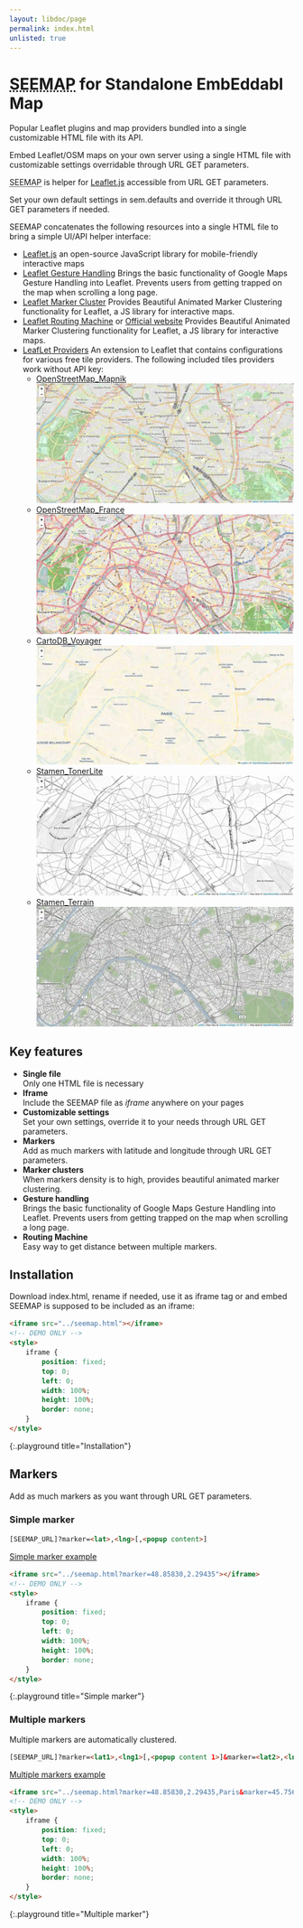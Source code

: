 ```yaml
---
layout: libdoc/page
permalink: index.html
unlisted: true
---
```

# <abbr title="Standalone EmbEddable Map">SEEMAP</abbr> for Standalone EmbEddabl Map

Popular Leaflet plugins and map providers bundled into a single customizable HTML file with its API.

Embed Leaflet/OSM maps on your own server using a single HTML file with customizable settings overridable through URL GET parameters. 

<abbr title="Standalone EmbEddable Map">SEEMAP</abbr> is helper for [Leaflet.js](https://leafletjs.com/) accessible from URL GET parameters.

Set your own default settings in sem.defaults and override it through URL GET parameters if needed.

SEEMAP concatenates the following resources into a single HTML file to bring a simple UI/API helper interface:

* [Leaflet.js](https://leafletjs.com/) an open-source JavaScript library
for mobile-friendly interactive maps
* [Leaflet Gesture Handling](https://github.com/elmarquis/Leaflet.GestureHandling) Brings the basic functionality of Google Maps Gesture Handling into Leaflet. Prevents users from getting trapped on the map when scrolling a long page. 
* [Leaflet Marker Cluster](https://github.com/Leaflet/Leaflet.markercluster) Provides Beautiful Animated Marker Clustering functionality for Leaflet, a JS library for interactive maps.
* [Leaflet Routing Machine](https://github.com/perliedman/leaflet-routing-machine) or [Official website](https://www.liedman.net/leaflet-routing-machine/) Provides Beautiful Animated Marker Clustering functionality for Leaflet, a JS library for interactive maps.
* [LeafLet Providers](https://github.com/leaflet-extras/leaflet-providers) An extension to Leaflet that contains configurations for various free tile providers. The following included tiles providers work without API key:
    * [OpenStreetMap_Mapnik](https://olivier3lanc.github.io/standalone-embeddable-map/)<br>![screenshot](img/OpenStreetMap_Mapnik.webp)
    * [OpenStreetMap_France](https://olivier3lanc.github.io/standalone-embeddable-map/?layer=OpenStreetMap_France)<br>![screenshot](img/OpenStreetMap_France.webp)
    * [CartoDB_Voyager](https://olivier3lanc.github.io/standalone-embeddable-map/?layer=CartoDB_Voyager)<br>![screenshot](img/CartoDB_Voyager.webp)
    * [Stamen_TonerLite](https://olivier3lanc.github.io/standalone-embeddable-map/?layer=Stamen_TonerLite)<br>![screenshot](img/Stamen_TonerLite.webp)
    * [Stamen_Terrain](https://olivier3lanc.github.io/standalone-embeddable-map/?layer=Stamen_Terrain)<br>![screenshot](img/Stamen_Terrain.webp)



## Key features

* **Single file**<br> Only one HTML file is necessary
* **Iframe**<br> Include the SEEMAP file as *iframe* anywhere on your pages
* **Customizable settings**<br> Set your own settings, override it to your needs through URL GET parameters.
* **Markers**<br> Add as much markers with latitude and longitude through URL GET parameters.
* **Marker clusters**<br> When markers density is to high, provides beautiful animated marker clustering.
* **Gesture handling**<br> Brings the basic functionality of Google Maps Gesture Handling into Leaflet. Prevents users from getting trapped on the map when scrolling a long page. 
* **Routing Machine**<br> Easy way to get distance between multiple markers.

## Installation

Download index.html, rename if needed, use it as iframe tag or and embed SEEMAP is supposed to be included as an iframe:

```html
<iframe src="../seemap.html"></iframe>
<!-- DEMO ONLY -->
<style>
    iframe {
        position: fixed;
        top: 0;
        left: 0;
        width: 100%;
        height: 100%;
        border: none;
    }
</style>
```
{:.playground title="Installation"}

## Markers

Add as much markers as you want through URL GET parameters.

### Simple marker

```html
[SEEMAP_URL]?marker=<lat>,<lng>[,<popup content>]
```

[Simple marker example](https://olivier3lanc.github.io/standalone-embeddable-map/?marker=48.85830,2.29435)

```html
<iframe src="../seemap.html?marker=48.85830,2.29435"></iframe>
<!-- DEMO ONLY -->
<style>
    iframe {
        position: fixed;
        top: 0;
        left: 0;
        width: 100%;
        height: 100%;
        border: none;
    }
</style>
```
{:.playground title="Simple marker"}

### Multiple markers

Multiple markers are automatically clustered.

```html
[SEEMAP_URL]?marker=<lat1>,<lng1>[,<popup content 1>]&marker=<lat2>,<lng2>[,<popup content 2>]...
```

[Multiple markers example](https://olivier3lanc.github.io/standalone-embeddable-map/?marker=48.85830,2.29435,Paris&marker=45.7560,4.8340,Lyon&marker=43.2962,5.3696,Marseille)

```html
<iframe src="../seemap.html?marker=48.85830,2.29435,Paris&marker=45.7560,4.8340,Lyon&marker=43.2962,5.3696,Marseille"></iframe>
<!-- DEMO ONLY -->
<style>
    iframe {
        position: fixed;
        top: 0;
        left: 0;
        width: 100%;
        height: 100%;
        border: none;
    }
</style>
```
{:.playground title="Multiple marker"}